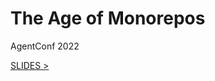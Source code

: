 <h1> The Age of Monorepos </h1>
<p>AgentConf 2022<p>

  <a href="https://github.com/meeroslav/agentconf-2022-slides/blob/main/Age%20of%20monorepos.pdf">SLIDES ></a>
